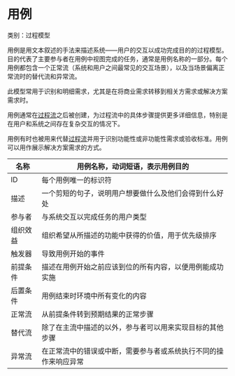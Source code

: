 # 用例

类别：过程模型

用例是用文本叙述的手法来描述系统——用户的交互以成功完成目的的过程模型。目的代表了主要参与者在用例中视图完成的任务，通常是用例名称的一部分。每个用例都包含一个正常流（系统和用户之间最常见的交互场景），以及当场景偏离正常流时的替代流和异常流。

此模型常用于识别和明细需求，尤其是在将商业需求转移到相关方需求或解决方案需求时。

用例通常在[过程流](过程流.md)之后被创建，为过程流中的具体步骤提供更多详细信息，特别是在用户和系统之间存在复杂交互的情况下。

用例有时也被用来代替[过程流](过程流.md)并用于识别功能性或非功能性需求或验收标准。用例可以用作展示解决方案需求的方式。

| 名称     | 用例名称，动词短语，表示用例目的                             |
| -------- | ------------------------------------------------------------ |
| ID       | 每个用例唯一的标识符                                         |
| 描述     | 一个剪短的句子，说明用户想要做什么及他们会得到什么好处       |
| 参与者   | 与系统交互以完成任务的用户类型                               |
| 组织效益 | 组织希望从所描述的功能中获得的价值，用于优先级排序           |
| 触发器   | 导致用例开始的事件                                           |
| 前提条件 | 描述在用例开始之前应该到位的所有内容，以便用例能成功实施     |
| 后置条件 | 用例结束时环境中所有变化的内容                               |
| 正常流   | 从前提条件转到预期结果的正常步骤                             |
| 替代流   | 除了在主流中描述的以外，参与者可以用来实现目标的其他步骤     |
| 异常流   | 在正常流中的错误或中断，需要参与者或系统执行不同的操作来响应异常 |

